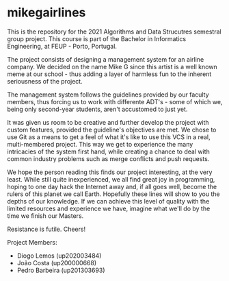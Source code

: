 # mikegairlines

This is the repository for the 2021 Algorithms and Data Strucutres semestral group project. 
This course is part of the Bachelor in Informatics Engineering, at FEUP - Porto, Portugal.

The project consists of designing a management system for an airline company. We decided on
the name Mike G since this artist is a well known meme at our school - thus adding a layer
of harmless fun to the inherent seriousness of the project.

The management system follows the guidelines provided by our faculty members, thus forcing
us to work with differente ADT's - some of which we, being only second-year students, aren't 
accustomed to just yet. 

It was given us room to be creative and further develop the project with custom features,
provided the guideline's objectives are met. We chose to use Git as a means to get a 
feel of what it's like to use this VCS in a real, multi-membered project. This way we get
to experience the many intricacies of the system first hand, while creating a chance to
deal with common industry problems such as merge conflicts and push requests.

We hope the person reading this finds our project interesting, at the very least. While
still quite inexperienced, we all find great joy in programming, hoping to one day hack
the Internet away and, if all goes well, become the rulers of this planet we call Earth.
Hopefully these lines will show to you the depths of our knowledge. If we can achieve this
level of quality with the limited resources and experience we have, imagine what we'll do
by the time we finish our Masters.

Resistance is futile. Cheers!


Project Members:
- Diogo Lemos     (up202003484)
- João Costa      (up200000668)
- Pedro Barbeira  (up201303693)
